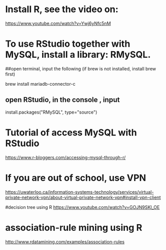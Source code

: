 # Install R, see the video on: 
https://www.youtube.com/watch?v=Ywj6yNfc5nM
# To use RStudio together with MySQL, install a library: RMySQL.
##open terminal, input the following (if brew is not installed, install brew first)

brew install mariadb-connector-c
## open RStudio, in the console , input
install.packages("RMySQL", type="source")

# Tutorial of access MySQL with RStudio
https://www.r-bloggers.com/accessing-mysql-through-r/

# If you are out of school, use VPN
https://uwaterloo.ca/information-systems-technology/services/virtual-private-network-vpn/about-virtual-private-network-vpn#install-vpn-client

#decision tree using R
https://www.youtube.com/watch?v=GOJN9SKl_OE

# association-rule mining using R 
http://www.rdatamining.com/examples/association-rules
